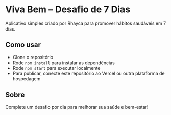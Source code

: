 # Viva Bem – Desafio de 7 Dias

Aplicativo simples criado por Rhayca para promover hábitos saudáveis em 7 dias.

## Como usar

- Clone o repositório
- Rode `npm install` para instalar as dependências
- Rode `npm start` para executar localmente
- Para publicar, conecte este repositório ao Vercel ou outra plataforma de hospedagem

## Sobre

Complete um desafio por dia para melhorar sua saúde e bem-estar!
